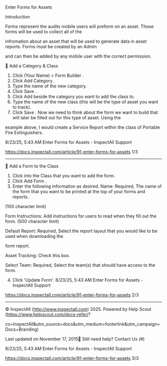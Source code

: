 Enter Forms for Assets

Introduction

Forms represent the audits mobile users will preform on an asset. Those forms will be used to collect all of the

infromation about an asset that will be used to generate data in asset reports. Forms must be created by an Admin

and can then be added by any mobile user with the correct permission.

 Add a Category & Class

1. Click  (Your Name)  >  Form Builder .
2. Click  Add Category .
3. Type the name of the new category.
4. Click  Save .
5. Click  Add  beside the category you want to add the class to.
6. Type the name of the new class (this will be the type of asset you want to track).
7. Click  Save .
Now we need to think about the form we want to build that will later be filled out for this type of asset. Using the

example above, I would create a Service Report within the class of Portable Fire Extinguishers.

8/23/25, 5:43 AM Enter Forms for Assets - InspectAll Support

https://docs.inspectall.com/article/91-enter-forms-for-assets 1/3


---

 Add a Form to the Class

1. Click into the Class that you want to add the form.
2. Click  Add Form .
3. Enter the following information as desired.
Name: Required, The name of the form that you want to be printed at the top of your forms and reports.

(100 character limit)

Form Instructions: Add instructions for users to read when they fill out the form. (500 character limit)

Default Report: Required, Select the report layout that you would like to be used when downloading the

form report.

Asset Tracking: Check this box.

Select Team: Required, Select the team(s) that should have access to the form.

4. Click 'Update Form'.
8/23/25, 5:43 AM Enter Forms for Assets - InspectAll Support

https://docs.inspectall.com/article/91-enter-forms-for-assets 2/3


---

© InspectAll (http://www.inspectall.com) 2025. Powered by Help Scout (https://www.helpscout.com/docs-refer/?

co=InspectAll&utm_source=docs&utm_medium=footerlink&utm_campaign=Docs+Branding)

Last updated on November 17, 2015 Still need help? Contact Us (#)

8/23/25, 5:43 AM Enter Forms for Assets - InspectAll Support

https://docs.inspectall.com/article/91-enter-forms-for-assets 3/3

